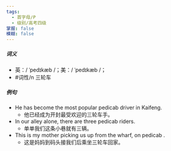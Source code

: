 ```yaml
---
tags:
  - 首字母/P
  - 级别/高考四级
掌握: false
模糊: false
---
```

##### 词义
- 英：/ ˈpedɪkæb /；美：/ ˈpedɪkæb /；
- #词性/n 三轮车
##### 例句
- He has become the most popular pedicab driver in Kaifeng.
	- 他已经成为开封最受欢迎的三轮车手。
- In our alley alone, there are three pedicab riders.
	- 单单我们这条小巷就有三辆。
- This is my mother picking us up from the wharf, on pedicab .
	- 这是妈妈到码头接我们后乘坐三轮车回家。
